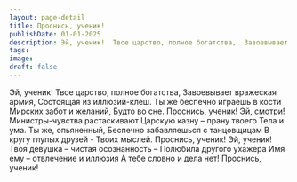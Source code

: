 ```yaml
---
layout: page-detail
title: Проснись, ученик!
publishDate: 01-01-2025
description: Эй, ученик!  Твое царство, полное богатства,  Завоевывает вражеская армия,  Состоящая из иллюзий-клеш.  Ты же беспечно играешь в кости  Мирских забот и желаний,  Будто во сне.  Проснись, ученик! Эй, смотри!  Министры-чувства растаскивают  Царскую казну – прану твоего  Тела и ума.  Ты же, опьяненный,  Беспечно забавляешься с танцовщицам  В кругу глупых друзей -  Твоих мыслей.  Проснись, ученик! Эй, ученик!  Твоя девушка – чистая осознанность –  Полюбила другого ухажера  Имя ему – отвлечение и иллюзия  А тебе словно и дела нет!  Проснись, ученик!
tags:
image:
draft: false
---
```

Эй, ученик!  Твое царство, полное богатства,  Завоевывает вражеская армия,  Состоящая из иллюзий-клеш.  Ты же беспечно играешь в кости  Мирских забот и желаний,  Будто во сне.  Проснись, ученик! Эй, смотри!  Министры-чувства растаскивают  Царскую казну – прану твоего  Тела и ума.  Ты же, опьяненный,  Беспечно забавляешься с танцовщицам  В кругу глупых друзей -  Твоих мыслей.  Проснись, ученик! Эй, ученик!  Твоя девушка – чистая осознанность –  Полюбила другого ухажера  Имя ему – отвлечение и иллюзия  А тебе словно и дела нет!  Проснись, ученик!
